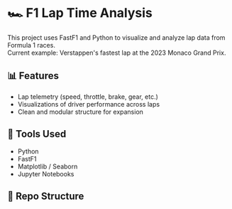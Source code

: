 # 🏎️ F1 Lap Time Analysis

This project uses FastF1 and Python to visualize and analyze lap data from Formula 1 races.  
Current example: Verstappen's fastest lap at the 2023 Monaco Grand Prix.

## 📊 Features
- Lap telemetry (speed, throttle, brake, gear, etc.)
- Visualizations of driver performance across laps
- Clean and modular structure for expansion

## 🧰 Tools Used
- Python
- FastF1
- Matplotlib / Seaborn
- Jupyter Notebooks

## 📁 Repo Structure
